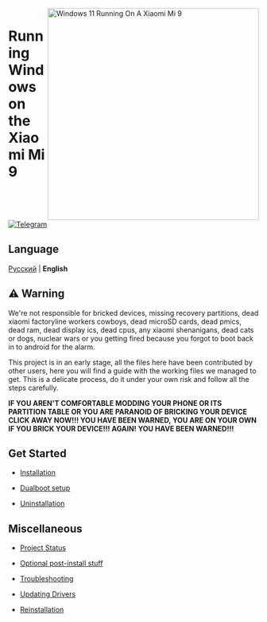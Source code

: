 <img align="right" src="https://raw.githubusercontent.com/woacepheus/Port-Windows-11-Xiaomi-Mi-9/main/cepheus.png" width="425" alt="Windows 11 Running On A Xiaomi Mi 9">

# Running Windows on the Xiaomi Mi 9

[![Telegram](https://img.shields.io/badge/Chat-Telegram-brightgreen.svg?logo=telegram&style=flat-square)](https://t.me/WinOnMi9)

## Language 
[Русский](README-RU.md) | **English**
## ⚠️ Warning

We're not responsible for bricked devices, missing recovery partitions, dead xiaomi factoryline workers cowboys, dead microSD cards, dead pmics, dead ram, dead display ics, dead cpus, any xiaomi shenanigans, dead cats or dogs, nuclear wars or you getting fired because you forgot to boot back in to android for the alarm.

This project is in an early stage, all the files here have been contributed by other users, here you will find a guide with the working files we managed to get. This is a delicate process, do it under your own risk and follow all the steps carefully.

**IF YOU AREN'T COMFORTABLE MODDING YOUR PHONE OR ITS PARTITION TABLE OR YOU ARE PARANOID OF BRICKING YOUR DEVICE CLICK AWAY NOW!!! YOU HAVE BEEN WARNED, YOU ARE ON YOUR OWN IF YOU BRICK YOUR DEVICE!!! AGAIN! YOU HAVE BEEN WARNED!!!**


## Get Started

- [Installation](guide/English/install-en.md)

- [Dualboot setup](guide/English/dualboot-en.md)
  
- [Uninstallation](guide/English/uninstall-en.md)


## Miscellaneous

- [Project Status](https://github.com/qaz6750/XiaoMi9-Drivers/blob/main/Status.md)

- [Optional post-install stuff](guide/English/post-install-en.md)
  
- [Troubleshooting](guide/English/troubleshooting-en.md)

- [Updating Drivers](guide/English/update-en.md)

- [Reinstallation](guide/English/reinstall-en.md)

